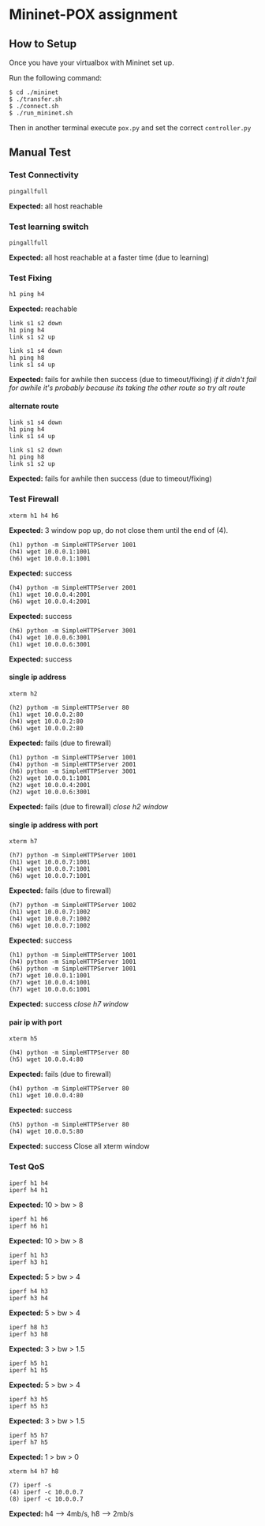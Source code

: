 # Mininet-POX assignment

## How to Setup

Once you have your virtualbox with Mininet set up.

Run the following command:
```
$ cd ./mininet
$ ./transfer.sh
$ ./connect.sh
$ ./run_mininet.sh
```

Then in another terminal execute `pox.py` and set the correct `controller.py`

## Manual Test

### Test Connectivity

```
pingallfull
```

**Expected:** all host reachable

### Test learning switch

```
pingallfull
```

**Expected:** all host reachable at a faster time (due to learning)

### Test Fixing

```
h1 ping h4
```

**Expected:** reachable

```
link s1 s2 down
h1 ping h4
link s1 s2 up

link s1 s4 down
h1 ping h8
link s1 s4 up
```

**Expected:** fails for awhile then success (due to timeout/fixing) 
*if it didn't fail for awhile it's probably because its taking the other route so try alt route*

#### alternate route

```
link s1 s4 down
h1 ping h4
link s1 s4 up

link s1 s2 down
h1 ping h8
link s1 s2 up
```

**Expected:**  fails for awhile then success (due to timeout/fixing)



### Test Firewall

```
xterm h1 h4 h6
```

**Expected:**  3 window pop up, do not close them until the end of (4).

```
(h1) python -m SimpleHTTPServer 1001
(h4) wget 10.0.0.1:1001
(h6) wget 10.0.0.1:1001
```

**Expected:**  success

```
(h4) python -m SimpleHTTPServer 2001
(h1) wget 10.0.0.4:2001
(h6) wget 10.0.0.4:2001
```

**Expected:**  success

```
(h6) python -m SimpleHTTPServer 3001
(h4) wget 10.0.0.6:3001
(h1) wget 10.0.0.6:3001
```

**Expected:**  success

#### single ip address

```
xterm h2

(h2) pythom -m SimpleHTTPServer 80
(h1) wget 10.0.0.2:80
(h4) wget 10.0.0.2:80
(h6) wget 10.0.0.2:80
```

**Expected:**  fails (due to firewall)

```
(h1) python -m SimpleHTTPServer 1001
(h4) python -m SimpleHTTPServer 2001
(h6) python -m SimpleHTTPServer 3001
(h2) wget 10.0.0.1:1001
(h2) wget 10.0.0.4:2001
(h2) wget 10.0.0.6:3001
```

**Expected:** fails (due to firewall)
*close h2 window*

#### single ip address with port

````
xterm h7

(h7) python -m SimpleHTTPServer 1001
(h1) wget 10.0.0.7:1001
(h4) wget 10.0.0.7:1001
(h6) wget 10.0.0.7:1001
````

**Expected:** fails (due to firewall)

```
(h7) python -m SimpleHTTPServer 1002
(h1) wget 10.0.0.7:1002
(h4) wget 10.0.0.7:1002
(h6) wget 10.0.0.7:1002
```

**Expected:** success

```
(h1) python -m SimpleHTTPServer 1001
(h4) python -m SimpleHTTPServer 1001
(h6) python -m SimpleHTTPServer 1001
(h7) wget 10.0.0.1:1001
(h7) wget 10.0.0.4:1001
(h7) wget 10.0.0.6:1001 
```

**Expected:** success
*close h7 window*

#### pair ip with port 

```
xterm h5

(h4) python -m SimpleHTTPServer 80
(h5) wget 10.0.0.4:80
```

**Expected:** fails (due to firewall)

```
(h4) python -m SimpleHTTPServer 80
(h1) wget 10.0.0.4:80
```

**Expected:** success

```
(h5) python -m SimpleHTTPServer 80
(h4) wget 10.0.0.5:80
```

**Expected:** success
Close all xterm window

### Test QoS

```
iperf h1 h4
iperf h4 h1
```

**Expected:** 10 > bw > 8 

```
iperf h1 h6
iperf h6 h1
```

**Expected:** 10 > bw > 8

```
iperf h1 h3
iperf h3 h1
```

**Expected:** 5 > bw > 4  

```
iperf h4 h3
iperf h3 h4
```

**Expected:** 5 > bw > 4 

```
iperf h8 h3
iperf h3 h8
```

**Expected:** 3 > bw > 1.5

```
iperf h5 h1
iperf h1 h5
```

**Expected:** 5 > bw > 4 

```
iperf h3 h5
iperf h5 h3
```
**Expected:** 3 > bw > 1.5

```
iperf h5 h7
iperf h7 h5
```
**Expected:** 1 > bw > 0

```
xterm h4 h7 h8

(7) iperf -s
(4) iperf -c 10.0.0.7
(8) iperf -c 10.0.0.7
```

**Expected:** h4 --> 4mb/s, h8 --> 2mb/s